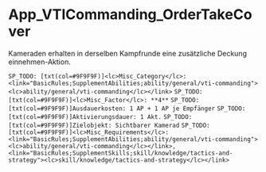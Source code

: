 # App_VTICommanding_OrderTakeCover

Kameraden erhalten in derselben Kampfrunde eine zusätzliche Deckung einnehmen-Aktion.

`SP_TODO: [txt(col=#9F9F9F)]<lc>Misc_Category</lc>: <link="BasicRules;SupplementAbilities;ability/general/vti-commanding"><lc>ability/general/vti-commanding</lc></link>`
`SP_TODO: [txt(col=#9F9F9F)]<lc>Misc_Factor</lc>: **4**`
`SP_TODO: [txt(col=#9F9F9F)]Ausdauerkosten: 1 AP + 1 AP je Empfänger`
`SP_TODO: [txt(col=#9F9F9F)]Aktivierungsdauer: 1 Akt.`
`SP_TODO: [txt(col=#9F9F9F)]Zielobjekt: Sichtbarer Kamerad`
`SP_TODO: [txt(col=#9F9F9F)]<lc>Misc_Requirements</lc>: <link="BasicRules;SupplementAbilities;ability/general/vti-commanding"><lc>ability/general/vti-commanding</lc></link>, <link="BasicRules;SupplementSkills;skill/knowledge/tactics-and-strategy"><lc>skill/knowledge/tactics-and-strategy</lc></link>`